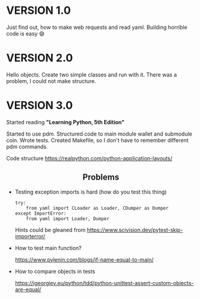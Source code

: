# VERSION 1.0

Just find out, how to make web requests and read yaml. Building
horrible code is easy :smile:

# VERSION 2.0

Hello objects. Create two simple classes and run with it. There
was a problem, I could not make structure.

# VERSION 3.0

Started reading **"Learning Python, 5th Edition"**

Started to use pdm. Structured code to main module wallet and submodule coin. Wrote tests. Created Makefile, so I don't have to remember different pdm commands.

Code structure https://realpython.com/python-application-layouts/

<h2 style="text-align: center;">Problems</h2>

* Testing exception imports is hard (how do you test this thing)

    ```
    try:
        from yaml import CLoader as Loader, CDumper as Dumper
    except ImportError:
        from yaml import Loader, Dumper
    ```

    Hints could be gleaned from https://www.scivision.dev/pytest-skip-importerror/

* How to test main function?

    https://www.pylenin.com/blogs/if-name-equal-to-main/

* How to compare objects in tests
    
    https://igeorgiev.eu/python/tdd/python-unittest-assert-custom-objects-are-equal/
